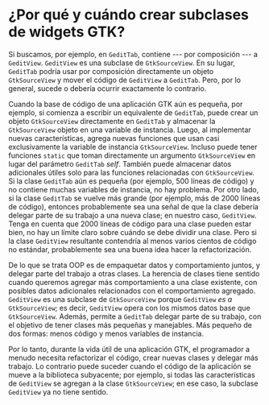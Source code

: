 # ¿Por qué y cuándo crear subclases de widgets GTK?

Si buscamos, por ejemplo, en `GeditTab`, contiene --- por composición --- a `GeditView`. `GeditView` es una subclase de `GtkSourceView`. En su lugar, `GeditTab` podría usar por composición directamente un objeto `GtkSourceView` y mover el código de `GeditView` a `GeditTab`. Pero, por lo general, sucede o debería ocurrir exactamente lo contrario.

Cuando la base de código de una aplicación GTK aún es pequeña, por ejemplo, si comienza a escribir un equivalente de `GeditTab`, puede crear un objeto `GtkSourceView` directamente en `GeditTab` y almacenar la `GtkSourceView` objeto en una variable de instancia. Luego, al implementar nuevas características, agrega nuevas funciones que usan casi exclusivamente la variable de instancia `GtkSourceView`. Incluso puede tener funciones `static` que toman directamente un argumento `GtkSourceView` en lugar del parámetro `GeditTab` *self*. También puede almacenar datos adicionales útiles solo para las funciones relacionadas con `GtkSourceView`. Si la clase `GeditTab` aún es pequeña (por ejemplo, 500 líneas de código) y no contiene muchas variables de instancia, no hay problema. Por otro lado, si la clase `GeditTab` se vuelve más grande (por ejemplo, más de 2000 líneas de código), entonces probablemente sea una señal de que la clase debería delegar parte de su trabajo a una nueva clase; en nuestro caso, `GeditView`. Tenga en cuenta que 2000 líneas de código para una clase pueden estar bien, no hay un límite claro sobre cuándo se debe dividir una clase. Pero si la clase `GeditView` resultante contendría al menos varios cientos de código no estándar, probablemente sea una buena idea hacer la refactorización.

De lo que se trata OOP es de empaquetar datos y comportamiento juntos, y delegar parte del trabajo a otras clases. La herencia de clases tiene sentido cuando queremos agregar más comportamiento a una clase existente, con posibles datos adicionales relacionados con el comportamiento agregado. `GeditView` es una subclase de `GtkSourceView` porque `GeditView` *es a* `GtkSourceView`; es decir, `GeditView` opera con los mismos datos base que `GtkSourceView`. Además, permite a `GeditTab` delegar parte de su trabajo, con el objetivo de tener clases más pequeñas y manejables. Más pequeño de dos formas: menos código y menos variables de instancia.

Por lo tanto, durante la vida útil de una aplicación GTK, el programador a menudo necesita refactorizar el código, crear nuevas clases y delegar más trabajo. Lo contrario puede suceder cuando el código de la aplicación se mueve a la biblioteca subyacente; por ejemplo, si todas las características de `GeditView` se agregan a la clase `GtkSourceView`; en ese caso, la subclase `GeditView` ya no tiene sentido.
